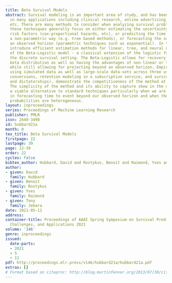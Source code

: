 ```yaml
---
title: Beta Survival Models
abstract: Survival modeling is an important area of study, and has been used widely
  in many applications including clinical research, online advertising, manufacturing,
  etc. There are many methods to consider when analyzing survival problems, however
  these techniques generally focus on either estimating the uncertainty of different
  risk factors (cox-proportional hazards, etc), or predicting the time to event in
  a non-parametric way (e.g. tree based methods), or forecasting the survival beyond
  an observed horizon (parametric techniques such as exponential). In this work, we
  introduce efficient estimation methods for linear, tree, and neural network versions
  of the Beta-Logistic model - a classical extension of the logistic function into
  the discrete survival setting. The Beta-Logistic allows for recovery of the underlying
  beta distribution as well as having the advantages of non-linear or tree based techniques
  while still allowing for projecting beyond an observed horizon. Empirical results
  using simulated data as well as large-scale data-sets across three use-cases (online
  conversions, retention modeling in a subscription service, and survival of democracies
  and dictatorships), demonstrate the competitiveness of the method at these tasks.
  The simplicity of the method and its ability to capture skew in the data makes it
  a viable alternative to standard techniques particularly when we are interested
  in forecasting time to event beyond our observed horizon and when the underlying
  probabilities are heterogeneous.
layout: inproceedings
series: Proceedings of Machine Learning Research
publisher: PMLR
issn: 2640-3498
id: hubbard21a
month: 0
tex_title: Beta Survival Models
firstpage: 22
lastpage: 39
page: 22-39
order: 22
cycles: false
bibtex_author: Hubbard, David and Rostykus, Benoit and Raimond, Yves and Jebara, Tony
author:
- given: David
  family: Hubbard
- given: Benoit
  family: Rostykus
- given: Yves
  family: Raimond
- given: Tony
  family: Jebara
date: 2021-05-11
address:
container-title: Proceedings of AAAI Spring Symposium on Survival Prediction - Algorithms,
  Challenges, and Applications 2021
volume: '146'
genre: inproceedings
issued:
  date-parts:
  - 2021
  - 5
  - 11
pdf: http://proceedings.mlr.press/v146/hubbard21a/hubbard21a.pdf
extras: []
# Format based on citeproc: http://blog.martinfenner.org/2013/07/30/citeproc-yaml-for-bibliographies/
---
```

